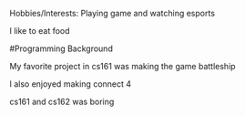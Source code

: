 Hobbies/Interests: Playing game and watching esports

I like to eat food


#Programming Background

My favorite project in cs161 was making the game battleship

I also enjoyed making connect 4

cs161 and cs162 was boring
